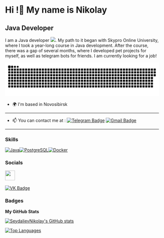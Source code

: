 
Hi !👋 My name is Nikolay
===============================================================================================================================

Java Developer
-----------

I am a Java developer <img src="https://media.giphy.com/media/WUlplcMpOCEmTGBtBW/giphy.gif" width="30px">. My path to it began with Skypro Online University, where I took a year-long course in Java development. After the course, there was a gap of several months, where I developed pet projects for myself, as well as telegram bots for friends. I am currently looking for a job!

<p align="center">
 <img width="600" src="github_snake.svg" alt="snake"/>
</p>

* 🌍  I'm based in Novosibirsk
---
- :mailbox:  You can contact me at : [![Telegram Badge](https://img.shields.io/badge/-Detailnikolay-blue?style=flat&logo=Telegram&logoColor=white)](https://t.me/Detailnikolay) [![Gmail Badge](https://img.shields.io/badge/-Gmail-red?style=flat&logo=Gmail&logoColor=white)](mailto:nikolay.seydaliev@gmail.com)
---

### Skills

<p align="left">
<a href="https://www.oracle.com/java/" target="_blank" rel="noreferrer"><img src="https://raw.githubusercontent.com/danielcranney/readme-generator/main/public/icons/skills/java-colored.svg" width="36" height="36" alt="Java" /></a><a href="https://www.postgresql.org/" target="_blank" rel="noreferrer"><img src="https://raw.githubusercontent.com/danielcranney/readme-generator/main/public/icons/skills/postgresql-colored.svg" width="36" height="36" alt="PostgreSQL" /></a><a href="https://www.docker.com/" target="_blank" rel="noreferrer"><img src="https://raw.githubusercontent.com/danielcranney/readme-generator/main/public/icons/skills/docker-colored.svg" width="36" height="36" alt="Docker" /></a>
</p>

### Socials

<p align="left"> <a href="https://www.github.com/SeydalievNikolay" target="_blank" rel="noreferrer"> <picture> <source media="(prefers-color-scheme: dark)" srcset="https://raw.githubusercontent.com/danielcranney/readme-generator/main/public/icons/socials/github-dark.svg" /> <source media="(prefers-color-scheme: light)" srcset="https://raw.githubusercontent.com/danielcranney/readme-generator/main/public/icons/socials/github.svg" /> <img src="https://raw.githubusercontent.com/danielcranney/readme-generator/main/public/icons/socials/github.svg" width="32" height="32" /> </picture> </a></p>
<a href="https://vk.com/detailnikolay" target="_blank">
      <img src="https://cdn-icons-png.flaticon.com/512/145/145813.png" width="40" height="40" alt="VK Badge"/>
    </a>
    
### Badges

<b>My GitHub Stats</b>

<a href="http://www.github.com/SeydalievNikolay"><img src="https://github-readme-stats.vercel.app/api?username=SeydalievNikolay&show_icons=true&hide=issues,contribs&title_color=0891b2&text_color=ffffff&icon_color=0891b2&bg_color=1c1917&hide_border=true&show_icons=true" alt="SeydalievNikolay's GitHub stats" /></a>

<a href="https://github.com/SeydalievNikolay" align="left"><img src="https://github-readme-stats.vercel.app/api/top-langs/?username=SeydalievNikolay&langs_count=10&title_color=0891b2&text_color=ffffff&icon_color=0891b2&bg_color=1c1917&hide_border=true&locale=en&custom_title=Top%20%Languages" alt="Top Languages" /></a>
<!--
**Seydalievnikolay/SeydalievNikolay** is a ✨ _special_ ✨ repository because its `README.md` (this file) appears on your GitHub profile.
